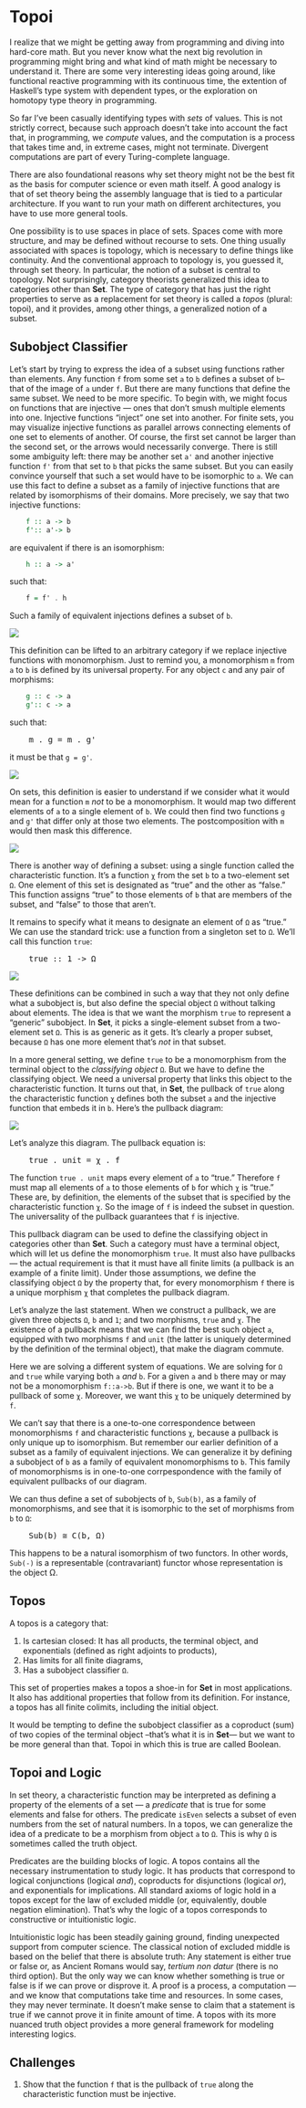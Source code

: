 # Topoi 

I realize that we might be getting away from programming and diving into hard-core math. But you never know what the next big revolution in programming might bring and what kind of math might be necessary to understand it. There are some very interesting ideas going around, like functional reactive programming with its continuous time, the extention of Haskell’s type system with dependent types, or the exploration on homotopy type theory in programming.

So far I’ve been casually identifying types with *sets* of values. This is not strictly correct, because such approach doesn’t take into account the fact that, in programming, we *compute* values, and the computation is a process that takes time and, in extreme cases, might not terminate. Divergent computations are part of every Turing-complete language.

There are also foundational reasons why set theory might not be the best fit as the basis for computer science or even math itself. A good analogy is that of set theory being the assembly language that is tied to a particular architecture. If you want to run your math on different architectures, you have to use more general tools.

One possibility is to use spaces in place of sets. Spaces come with more structure, and may be defined without recourse to sets. One thing usually associated with spaces is topology, which is necessary to define things like continuity. And the conventional approach to topology is, you guessed it, through set theory. In particular, the notion of a subset is central to topology. Not surprisingly, category theorists generalized this idea to categories other than **Set**. The type of category that has just the right properties to serve as a replacement for set theory is called a *topos* (plural: topoi), and it provides, among other things, a generalized notion of a subset.

## Subobject Classifier 

Let’s start by trying to express the idea of a subset using functions rather than elements. Any function `f` from some set `a` to `b` defines a subset of `b`–that of the image of `a` under `f`. But there are many functions that define the same subset. We need to be more specific. To begin with, we might focus on functions that are injective — ones that don’t smush multiple elements into one. Injective functions “inject” one set into another. For finite sets, you may visualize injective functions as parallel arrows connecting elements of one set to elements of another. Of course, the first set cannot be larger than the second set, or the arrows would necessarily converge. There is still some ambiguity left: there may be another set `a'` and another injective function `f'` from that set to `b` that picks the same subset. But you can easily convince yourself that such a set would have to be isomorphic to `a`. We can use this fact to define a subset as a family of injective functions that are related by isomorphisms of their domains. More precisely, we say that two injective functions:

```haskell
    f :: a -> b
    f':: a'-> b
```

are equivalent if there is an isomorphism:

```haskell
    h :: a -> a'
```

such that:

```haskell
    f = f' . h
```

Such a family of equivalent injections defines a subset of `b`.

![](images/subsetinjection.jpg)

This definition can be lifted to an arbitrary category if we replace injective functions with monomorphism. Just to remind you, a monomorphism `m` from `a` to `b` is defined by its universal property. For any object `c` and any pair of morphisms:

```haskell
    g :: c -> a
    g':: c -> a
```

such that:

<pre>    m . g = m . g'</pre>

it must be that `g = g'`.

![](images/monomorphism.jpg)

On sets, this definition is easier to understand if we consider what it would mean for a function `m` *not* to be a monomorphism. It would map two different elements of `a` to a single element of `b`. We could then find two functions `g` and `g'` that differ only at those two elements. The postcomposition with `m` would then mask this difference.

![](images/notmono.jpg)

There is another way of defining a subset: using a single function called the characteristic function. It’s a function `χ` from the set `b` to a two-element set `Ω`. One element of this set is designated as “true” and the other as “false.” This function assigns “true” to those elements of `b` that are members of the subset, and “false” to those that aren’t.

It remains to specify what it means to designate an element of `Ω` as “true.” We can use the standard trick: use a function from a singleton set to `Ω`. We’ll call this function `true`:

<pre>    true :: 1 -> Ω</pre>

![](images/true.jpg)

These definitions can be combined in such a way that they not only define what a subobject is, but also define the special object `Ω` without talking about elements. The idea is that we want the morphism `true` to represent a “generic” subobject. In **Set**, it picks a single-element subset from a two-element set `Ω`. This is as generic as it gets. It’s clearly a proper subset, because `Ω` has one more element that’s *not* in that subset.

In a more general setting, we define `true` to be a monomorphism from the terminal object to the *classifying object* `Ω`. But we have to define the classifying object. We need a universal property that links this object to the characteristic function. It turns out that, in **Set**, the pullback of `true` along the characteristic function `χ` defines both the subset `a` and the injective function that embeds it in `b`. Here’s the pullback diagram:

![](images/pullback.jpg)

Let’s analyze this diagram. The pullback equation is:

<pre>    true . unit = χ . f</pre>

The function `true . unit` maps every element of `a` to “true.” Therefore `f` must map all elements of `a` to those elements of `b` for which `χ` is “true.” These are, by definition, the elements of the subset that is specified by the characteristic function `χ`. So the image of `f` is indeed the subset in question. The universality of the pullback guarantees that `f` is injective.

This pullback diagram can be used to define the classifying object in categories other than **Set**. Such a category must have a terminal object, which will let us define the monomorphism `true`. It must also have pullbacks — the actual requirement is that it must have all finite limits (a pullback is an example of a finite limit). Under those assumptions, we define the classifying object `Ω` by the property that, for every monomorphism `f` there is a unique morphism `χ` that completes the pullback diagram.

Let’s analyze the last statement. When we construct a pullback, we are given three objects `Ω`, `b` and `1`; and two morphisms, `true` and `χ`. The existence of a pullback means that we can find the best such object `a`, equipped with two morphisms `f` and `unit` (the latter is uniquely determined by the definition of the terminal object), that make the diagram commute.

Here we are solving a different system of equations. We are solving for `Ω` and `true` while varying both `a` *and* `b`. For a given `a` and `b` there may or may not be a monomorphism `f::a->b`. But if there is one, we want it to be a pullback of some `χ`. Moreover, we want this `χ` to be uniquely determined by `f`.

We can’t say that there is a one-to-one correspondence between monomorphisms `f` and characteristic functions `χ`, because a pullback is only unique up to isomorphism. But remember our earlier definition of a subset as a family of equivalent injections. We can generalize it by defining a subobject of `b` as a family of equivalent monomorphisms to `b`. This family of monomorphisms is in one-to-one corrpespondence with the family of equivalent pullbacks of our diagram.

We can thus define a set of subobjects of `b`, `Sub(b)`, as a family of monomorphisms, and see that it is isomorphic to the set of morphisms from `b` to `Ω`:

<pre>    Sub(b) ≅ C(b, Ω)</pre>

This happens to be a natural isomorphism of two functors. In other words, `Sub(-)` is a representable (contravariant) functor whose representation is the object Ω.

## Topos 

A topos is a category that:

1.  Is cartesian closed: It has all products, the terminal object, and exponentials (defined as right adjoints to products),
2.  Has limits for all finite diagrams,
3.  Has a subobject classifier `Ω`.

This set of properties makes a topos a shoe-in for **Set** in most applications. It also has additional properties that follow from its definition. For instance, a topos has all finite colimits, including the initial object.

It would be tempting to define the subobject classifier as a coproduct (sum) of two copies of the terminal object –that’s what it is in **Set**— but we want to be more general than that. Topoi in which this is true are called Boolean.

## Topoi and Logic 

In set theory, a characteristic function may be interpreted as defining a property of the elements of a set — a *predicate* that is true for some elements and false for others. The predicate `isEven` selects a subset of even numbers from the set of natural numbers. In a topos, we can generalize the idea of a predicate to be a morphism from object `a` to `Ω`. This is why `Ω` is sometimes called the truth object.

Predicates are the building blocks of logic. A topos contains all the necessary instrumentation to study logic. It has products that correspond to logical conjunctions (logical *and*), coproducts for disjunctions (logical *or*), and exponentials for implications. All standard axioms of logic hold in a topos except for the law of excluded middle (or, equivalently, double negation elimination). That’s why the logic of a topos corresponds to constructive or intuitionistic logic.

Intuitionistic logic has been steadily gaining ground, finding unexpected support from computer science. The classical notion of excluded middle is based on the belief that there is absolute truth: Any statement is either true or false or, as Ancient Romans would say, *tertium non datur* (there is no third option). But the only way we can know whether something is true or false is if we can prove or disprove it. A proof is a process, a computation — and we know that computations take time and resources. In some cases, they may never terminate. It doesn’t make sense to claim that a statement is true if we cannot prove it in finite amount of time. A topos with its more nuanced truth object provides a more general framework for modeling interesting logics.

## Challenges 

1.  Show that the function `f` that is the pullback of `true` along the characteristic function must be injective.

